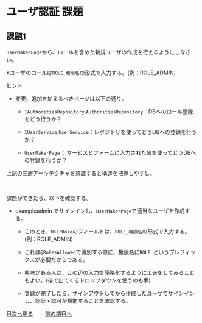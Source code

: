 # ユーザ認証 課題

## 課題1

`UserMakerPage`から、ロールを含めた新規ユーザの作成を行えるようにしなさい。<br>

※ユーザのロールは`ROLE_権限名`の形式で入力する。(例：ROLE_ADMIN)

ヒント
- 変更、追加を加えるべきページは以下の通り。

  - `IAuthoritiesRepository`,`AuthoritiesRepository`：DBへのロール登録をどう行うか？

  - `IUserService`,`UserService`：レポジトリを使ってどうDBへの登録を行うか？

  - `UserMakerPage` ：サービスとフォームに入力された値を使ってどうDBへの登録を行うか？

上記の三層アーキテクチャを意識すると構造を把握しやすし。


<br>

課題ができたら、以下を確認する。

- exampleadmin でサインインし、`UserMakerPage`で適当なユーザを作成する。

  - このとき、`UserRole`のフィールドは、`ROLE_権限名`の形式で入力する。(例：ROLE_ADMIN)

  - これは`@RolesAllowed`で識別する際に、権限名に`ROLE_`というプレフィックスが必要だからである。

  - 興味がある人は、この辺の入力を簡略化するように工夫をしてみることもよい。(後で出てくるドロップダウンを使うのも手)

  - 登録が完了したら、サインアウトしてから作成したユーザでサインインし、認証・認可が機能することを確認する。

[目次へ戻る](../README.md)  &emsp;&emsp;[前の項目へ](./06.md)
